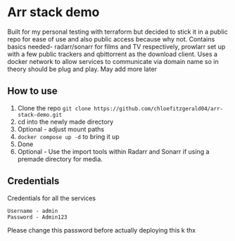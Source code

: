 # Arr stack demo

Built for my personal testing with terraform but decided to stick it in a public repo for ease of use and also public access because why not. Contains basics needed- radarr/sonarr for films and TV respectively, prowlarr set up with a few public trackers and qbittorrent as the download client. Uses a docker network to allow services to communicate via domain name so in theory should be plug and play. May add more later




## How to use

1. Clone the repo `git clone https://github.com/chloefitzgerald04/arr-stack-demo.git`
2. cd into the newly made directory
3. Optional - adjust mount paths
4. `docker compose up -d` to bring it up
5. Done
6. Optional - Use the import tools within Radarr and Sonarr if using a premade directory for media.


## Credentials
Credentials for all the services
```
Username - admin
Password - Admin123 
```
Please change this password before actually deploying this k thx
